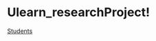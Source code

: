# Ulearn_researchProject!
[Students](https://user-images.githubusercontent.com/73733747/194772009-43737197-dedb-4bff-8de4-d5a994878315.png)
